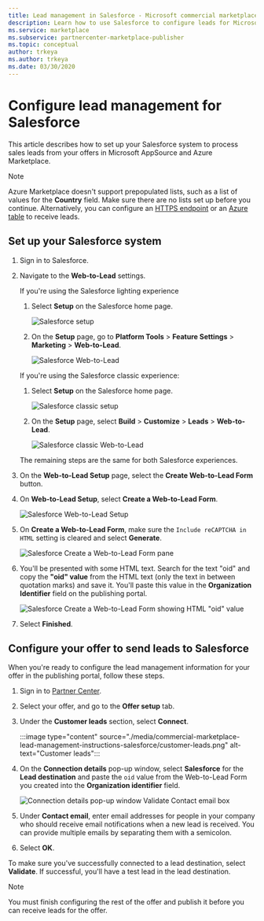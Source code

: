 ```yaml
---
title: Lead management in Salesforce - Microsoft commercial marketplace
description: Learn how to use Salesforce to configure leads for Microsoft AppSource and Azure Marketplace
ms.service: marketplace
ms.subservice: partnercenter-marketplace-publisher
ms.topic: conceptual
author: trkeya
ms.author: trkeya
ms.date: 03/30/2020
---
```


# Configure lead management for Salesforce

This article describes how to set up your Salesforce system to process sales leads from your offers in Microsoft AppSource and Azure Marketplace.

> [!NOTE]
> Azure Marketplace doesn't support prepopulated lists, such as a list of values for the **Country** field. Make sure there are no lists set up before you continue. Alternatively, you can configure an [HTTPS endpoint](./commercial-marketplace-lead-management-instructions-https.md) or an [Azure table](./commercial-marketplace-lead-management-instructions-azure-table.md) to receive leads.

## Set up your Salesforce system

1. Sign in to Salesforce.
1. Navigate to the **Web-to-Lead** settings. 
    
    If you're using the Salesforce lighting experience
    1. Select **Setup** on the Salesforce home page.

       ![Salesforce setup](./media/commercial-marketplace-lead-management-instructions-salesforce/salesforce-1.png)

    1. On the **Setup** page, go to **Platform Tools** > **Feature Settings** > **Marketing** > **Web-to-Lead**.

        ![Salesforce Web-to-Lead](./media/commercial-marketplace-lead-management-instructions-salesforce/salesforce-2.png)

    If you're using the Salesforce classic experience:

    1. Select **Setup** on the Salesforce home page.

       ![Salesforce classic setup](./media/commercial-marketplace-lead-management-instructions-salesforce/salesforce-classic-setup.png)

    1. On the **Setup** page, select **Build** > **Customize** > **Leads** > **Web-to-Lead**.

        ![Salesforce classic Web-to-Lead](./media/commercial-marketplace-lead-management-instructions-salesforce/salesforce-classic-web-to-lead.png)

   The remaining steps are the same for both Salesforce experiences.

1. On the **Web-to-Lead Setup** page, select the **Create Web-to-Lead Form** button.
1. On **Web-to-Lead Setup**, select **Create a Web-to-Lead Form**.

    ![Salesforce Web-to-Lead Setup](./media/commercial-marketplace-lead-management-instructions-salesforce/salesforce-3.png)

1. On **Create a Web-to-Lead Form**, make sure the `Include reCAPTCHA in HTML` setting is cleared and select **Generate**.

    ![Salesforce Create a Web-to-Lead Form pane](./media/commercial-marketplace-lead-management-instructions-salesforce/salesforce-4.png)

1. You'll be presented with some HTML text. Search for the text "oid" and copy the **"oid" value** from the HTML text (only the text in between quotation marks) and save it. You'll paste this value in the **Organization Identifier** field on the publishing portal.

    ![Salesforce Create a Web-to-Lead Form showing HTML "oid" value](./media/commercial-marketplace-lead-management-instructions-salesforce/salesforce-5.png)

1. Select **Finished**.

## Configure your offer to send leads to Salesforce

When you're ready to configure the lead management information for your offer in the publishing portal, follow these steps.

1. Sign in to [Partner Center](https://go.microsoft.com/fwlink/?linkid=2165290).

1. Select your offer, and go to the **Offer setup** tab.

1. Under the **Customer leads** section, select **Connect**.

    :::image type="content" source="./media/commercial-marketplace-lead-management-instructions-salesforce/customer-leads.png" alt-text="Customer leads":::

1. On the **Connection details** pop-up window, select **Salesforce** for the **Lead destination** and paste the `oid` value from the Web-to-Lead Form you created into the **Organization identifier** field.

    ![Connection details pop-up window Validate Contact email box](./media/commercial-marketplace-lead-management-instructions-salesforce/salesforce-connection-details.png)

1. Under **Contact email**, enter email addresses for people in your company who should receive email notifications when a new lead is received. You can provide multiple emails by separating them with a semicolon.

1. Select **OK**.

To make sure you've successfully connected to a lead destination, select **Validate**. If successful, you'll have a test lead in the lead destination.

>[!NOTE]
>You must finish configuring the rest of the offer and publish it before you can receive leads for the offer.
